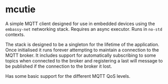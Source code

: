 # mcutie

A simple MQTT client designed for use in embedded devices using the `embassy-net` networking stack.
Requires an async executor. Runs in `no-std` contexts.

The stack is designed to be a singleton for the lifetime of the application. Once initialised it
runs forever attempting to maintain a connection to the MQTT broker. It includes support for
automatically subscribing to some topics when connected to the broker and registering a last will
message to be published if the connection to the broker it lost.

Has some basic support for the different MQTT QoS levels.
